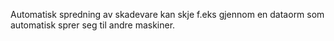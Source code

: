 Automatisk spredning av skadevare kan skje f.eks gjennom en dataorm som automatisk sprer seg til andre maskiner.